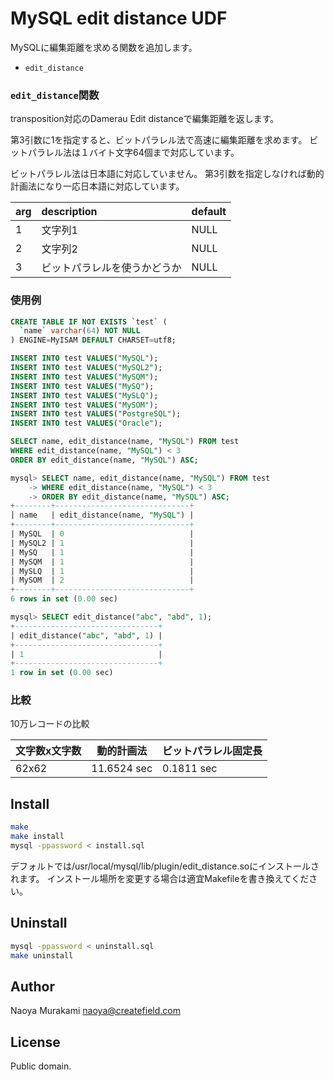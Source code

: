 # MySQL edit distance UDF

MySQLに編集距離を求める関数を追加します。

* ``edit_distance``

### ``edit_distance``関数

transposition対応のDamerau Edit distanceで編集距離を返します。

第3引数に1を指定すると、ビットパラレル法で高速に編集距離を求めます。
ビットパラレル法は１バイト文字64個まで対応しています。

ビットパラレル法は日本語に対応していません。
第3引数を指定しなければ動的計画法になり一応日本語に対応しています。


| arg        | description |default|
|:-----------|:------------|:------|
| 1      | 文字列1| NULL |
| 2     | 文字列2 | NULL |
| 3     | ビットパラレルを使うかどうか | NULL |


### 使用例

```sql
CREATE TABLE IF NOT EXISTS `test` (
  `name` varchar(64) NOT NULL
) ENGINE=MyISAM DEFAULT CHARSET=utf8;

INSERT INTO test VALUES("MySQL");
INSERT INTO test VALUES("MySQL2");
INSERT INTO test VALUES("MySQM");
INSERT INTO test VALUES("MySQ");
INSERT INTO test VALUES("MySLQ");
INSERT INTO test VALUES("MySOM");
INSERT INTO test VALUES("PostgreSQL");
INSERT INTO test VALUES("Oracle");

SELECT name, edit_distance(name, "MySQL") FROM test
WHERE edit_distance(name, "MySQL") < 3
ORDER BY edit_distance(name, "MySQL") ASC;

mysql> SELECT name, edit_distance(name, "MySQL") FROM test
    -> WHERE edit_distance(name, "MySQL") < 3
    -> ORDER BY edit_distance(name, "MySQL") ASC;
+--------+------------------------------+
| name   | edit_distance(name, "MySQL") |
+--------+------------------------------+
| MySQL  | 0                            |
| MySQL2 | 1                            |
| MySQ   | 1                            |
| MySQM  | 1                            |
| MySLQ  | 1                            |
| MySOM  | 2                            |
+--------+------------------------------+
6 rows in set (0.00 sec)

mysql> SELECT edit_distance("abc", "abd", 1);
+--------------------------------+
| edit_distance("abc", "abd", 1) |
+--------------------------------+
| 1                              |
+--------------------------------+
1 row in set (0.00 sec)
```

### 比較

10万レコードの比較

|文字数x文字数| 動的計画法|ビットパラレル固定長|
|--- |--------------- |---------------|
| 62x62 | 11.6524 sec | 0.1811 sec |

## Install

```bash
make
make install
mysql -ppassword < install.sql
```

デフォルトでは/usr/local/mysql/lib/plugin/edit_distance.soにインストールされます。
インストール場所を変更する場合は適宜Makefileを書き換えてください。

## Uninstall

```bash
mysql -ppassword < uninstall.sql
make uninstall
```

## Author

Naoya Murakami naoya@createfield.com

## License

Public domain.
